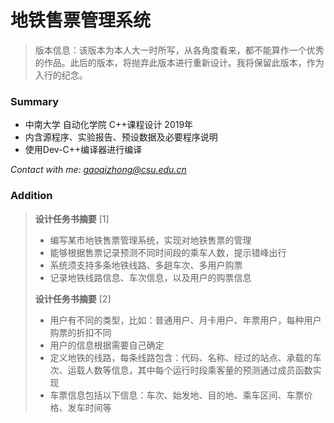 # 地铁售票管理系统

> 版本信息：该版本为本人大一时所写，从各角度看来，都不能算作一个优秀的作品。此后的版本，将抛弃此版本进行重新设计。我将保留此版本，作为入行的纪念。

### Summary

- 中南大学	自动化学院	C++课程设计	2019年
- 内含源程序、实验报告、预设数据及必要程序说明
- 使用Dev-C++编译器进行编译

*Contact with me: <gaoqizhong@csu.edu.cn>*

### Addition

> **设计任务书摘要** [1]
>
> - 编写某市地铁售票管理系统，实现对地铁售票的管理
> - 能够根据售票记录预测不同时间段的乘车人数，提示错峰出行
> - 系统须支持多条地铁线路、多趟车次、多用户购票
> - 记录地铁线路信息、车次信息，以及用户的购票信息
>
> **设计任务书摘要** [2]
>
> - 用户有不同的类型，比如：普通用户、月卡用户、年票用户，每种用户购票的折扣不同
> - 用户的信息根据需要自己确定
> - 定义地铁的线路，每条线路包含：代码、名称、经过的站点、承载的车次、运载人数等信息，其中每个运行时段乘客量的预测通过成员函数实现
> - 车票信息包括以下信息：车次、始发地、目的地、乘车区间、车票价格、发车时间等